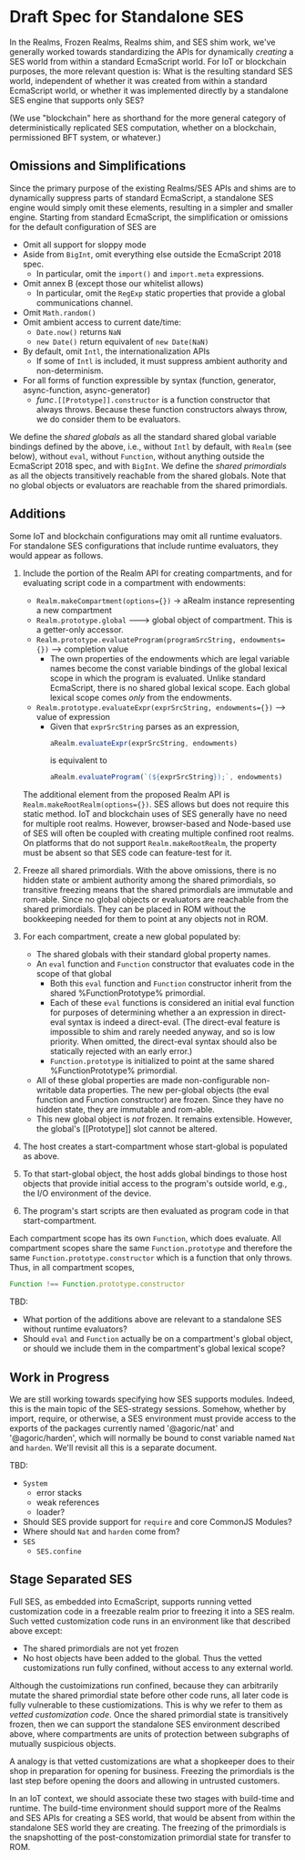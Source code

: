 # Draft Spec for Standalone SES

In the Realms, Frozen Realms, Realms shim, and SES shim work, we've
generally worked towards standardizing the APIs for dynamically
*creating* a SES world from within a standard EcmaScript world. For
IoT or blockchain purposes, the more relevant question is: What is the
resulting standard SES world, independent of whether it was created
from within a standard EcmaScript world, or whether it was implemented
directly by a standalone SES engine that supports only SES?

(We use "blockchain" here as shorthand for the more general category
of deterministically replicated SES computation, whether on a
blockchain, permissioned BFT system, or whatever.)


## Omissions and Simplifications

Since the primary purpose of the existing Realms/SES APIs and shims
are to dynamically suppress parts of standard EcmaScript, a standalone
SES engine would simply omit these elements, resulting in a simpler
and smaller engine.  Starting from standard EcmaScript, the
simplification or omissions for the default configuration of SES are
   * Omit all support for sloppy mode
   * Aside from `BigInt`, omit everything else outside the EcmaScript
     2018 spec.
      * In particular, omit the `import()` and `import.meta`
        expressions.
   * Omit annex B (except those our whitelist allows)
      * In particular, omit the `RegExp` static properties that
        provide a global communications channel.
   * Omit `Math.random()`
   * Omit ambient access to current date/time:
      * `Date.now()` returns `NaN`
      * `new Date()` return equivalent of `new Date(NaN)`
   * By default, omit `Intl`, the internationalization APIs
      * If some of `Intl` is included, it must suppress ambient
        authority and non-determinism.
   * For all forms of function expressible by syntax (function,
     generator, async-function, async-generator)
      * *func*`.[[Prototype]].constructor` is a function constructor that
        always throws. Because these function constructors always
        throw, we do consider them to be evaluators.

We define the *shared globals* as all the standard shared global
variable bindings defined by the above, i.e., without `Intl` by
default, with `Realm` (see below), without `eval`, without `Function`,
without anything outside the EcmaScript 2018 spec, and with
`BigInt`. We define the *shared primordials* as all the objects
transitively reachable from the shared globals. Note that no global
objects or evaluators are reachable from the shared primordials.


## Additions

Some IoT and blockchain configurations may omit all runtime
evaluators. For standalone SES configurations that include runtime
evaluators, they would appear as follows.

   1. Include the portion of the Realm API for creating
      compartments, and for evaluating script code in a compartment with
      endowments:
      * `Realm.makeCompartment(options={})` -> aRealm instance
        representing a new compartment
      * `Realm.prototype.global` ---> global object of compartment. This
        is a getter-only accessor.
      * `Realm.prototype.evaluateProgram(programSrcString,
        endowments={})` --> completion value
         * The own properties of the endowments which are legal variable
           names become the const variable bindings of the global lexical
           scope in which the program is evaluated. Unlike standard
           EcmaScript, there is no shared global lexical scope. Each
           global lexical scope comes *only* from the endowments.
      * `Realm.prototype.evaluateExpr(exprSrcString, endowments={})` -->
        value of expression
         * Given that `exprSrcString` parses as an expression,
             ```js
             aRealm.evaluateExpr(exprSrcString, endowments)
             ```
           is equivalent to
             ```js
             aRealm.evaluateProgram(`(${exprSrcString});`, endowments)
             ```

      The additional element from the proposed Realm API is
      `Realm.makeRootRealm(options={})`. SES allows but does not
      require this static method. IoT and blockchain uses of SES
      generally have no need for multiple root realms. However,
      browser-based and Node-based use of SES will often be coupled
      with creating multiple confined root realms. On platforms that
      do not support `Realm.makeRootRealm`, the property must be
      absent so that SES code can feature-test for it.

   1. Freeze all shared primordials. With the above omissions, there
     is no hidden state or ambient authority among the shared
     primordials, so transitive freezing means that the shared
     primordials are immutable and rom-able. Since no global objects
     or evaluators are reachable from the shared primordials. They can
     be placed in ROM without the bookkeeping needed for them to point
     at any objects not in ROM.
   1. For each compartment, create a new global populated by:
      * The shared globals with their standard global property names.
      * An `eval` function and `Function` constructor that evaluates
        code in the scope of that global
         * Both this `eval` function and `Function` constructor
           inherit from the shared %FunctionPrototype% primordial.
         * Each of these `eval` functions is considered an initial
           eval function for purposes of determining whether a
           an expression in direct-eval syntax is indeed a
           direct-eval. (The direct-eval feature is impossible to shim
           and rarely needed anyway, and so is low priority. When
           omitted, the direct-eval syntax should also be statically
           rejected with an early error.) 
         * `Function.prototype` is initialized to point at the same
           shared %FunctionPrototype% primordial. 
      * All of these global properties are made non-configurable
        non-writable data properties. The new per-global objects (the
        eval function and Function constructor) are frozen. Since they
        have no hidden state, they are immutable and rom-able.
      * This new global object is *not* frozen. It remains
        extensible. However, the global's [[Prototype]] slot cannot be
        altered.
   1. The host creates a start-compartment whose start-global is
     populated as above.  
   1. To that start-global object, the host adds global bindings to
     those host objects that provide initial access to the program's
     outside world, e.g., the I/O environment of the device.
   1. The program's start scripts are then evaluated as program code
     in that start-compartment.

Each compartment scope has its own `Function`, which does
evaluate. All compartment scopes share the same `Function.prototype`
and therefore the same `Function.prototype.constructor` which is a
function that only throws. Thus, in all compartment scopes,
```js
Function !== Function.prototype.constructor
```


TBD:
   * What portion of the additions above are relevant to a
     standalone SES without runtime evaluators?
   * Should `eval` and `Function` actually be on a compartment's
     global object, or should we include them in the compartment's
     global lexical scope?


## Work in Progress

We are still working towards specifying how SES supports
modules. Indeed, this is the main topic of the SES-strategy
sessions. Somehow, whether by import, require, or otherwise, a SES
environment must provide access to the exports of the packages
currently named '@agoric/nat' and '@agoric/harden', which will
normally be bound to const variable named `Nat` and `harden`. We'll
revisit all this is a separate document.

TBD:
   * `System`
      * error stacks
      * weak references
      * loader?
   * Should SES provide support for `require` and core CommonJS Modules?
   * Where should `Nat` and `harden` come from?
   * `SES`
      * `SES.confine`


## Stage Separated SES

Full SES, as embedded into EcmaScript, supports running vetted
customization code in a freezable realm prior to freezing it into a
SES realm.  Such vetted customization code runs in an environment like
that described above except:
   * The shared primordials are not yet frozen
   * No host objects have been added to the global. Thus the vetted
     customizations run fully confined, without access to any external
     world.

Although the custoimizations run confined, because they can
arbitrarily mutate the shared primordial state before other code runs,
all later code is fully vulnerable to these custiomizations. This is
why we refer to them as *vetted customization code*. Once the shared
primordial state is transitively frozen, then we can support the
standalone SES environment described above, where compartments are
units of protection between subgraphs of mutually suspicious objects.

A analogy is that vetted customizations are what a shopkeeper
does to their shop in preparation for opening for business. Freezing
the primordials is the last step before opening the doors and allowing
in untrusted customers.

In an IoT context, we should associate these two stages with
build-time and runtime. The build-time environment should support more
of the Realms and SES APIs for creating a SES world, that would be
absent from within the standalone SES world they are creating. The
freezing of the primordials is the snapshotting of the
post-constomization primordial state for transfer to ROM.

